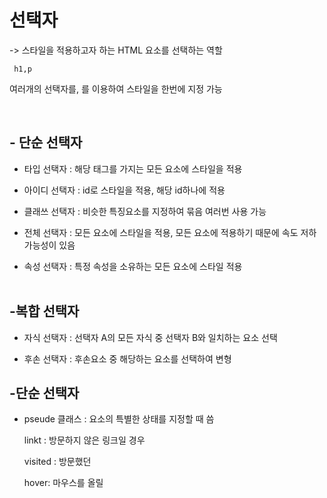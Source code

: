 # 선택자

-> 스타일을 적용하고자 하는 HTML 요소를 선택하는 역할

     h1,p
여러개의 선택자를, 를 이용하여 스타일을 한번에 지정 가능

<br>

## - 단순 선택자

- 타입 선택자 : 해당 태그를 가지는 모든 요소에 스타일을 적용

- 아이디 선택자 : id로 스타일을 적용, 해당 id하나에 적용

- 클래쓰 선택자  : 비슷한 특징요소를 지정하여 묶음 여러번 사용 가능

- 전체 선택자 : 모든 요소에 스타일을 적용, 모든 요소에 적용하기 때문에 속도 저하 가능성이 있음

- 속성 선택자 : 특정 속성을 소유하는 모든 요소에 스타일 적용
<Br><br>

## -복합 선택자

- 자식 선택자 : 선택자 A의 모든 자식 중 선택자 B와 일치하는 요소 선택

- 후손 선택자 : 후손요소 중 해당하는 요소를 선택하여 변형

## -단순 선택자

- pseude 클래스 : 요소의 특별한 상태를 지정할 때 씀

    linkt : 방문하지 않은 링크일 경우
    
    visited : 방문했던 

    hover: 마우스를 올릴